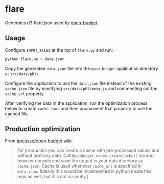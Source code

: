 # flare
Generates d3 flare.json used by [open-budget](https://github.com/cityofphiladelphia/open-budget)

## Usage
Configure `INPUT_FILES` at the top of `flare.py` and run:
```sh
python flare.py > data.json
```
Copy the generated `data.json` file into the `open-budget` application directory at `src/data/phl/`

Configure the application to use the `data.json` file instead of
the existing `cache.json` file by modifying `src/data/phl/meta.js`
and commenting out the `cache_url` property.

After verifying the data in the application, run the optimization
process below to create `cache.json` and then uncomment that
property to use the cached file.

## Production optimization
From [tpreusse/open-budget wiki](https://github.com/tpreusse/open-budget/wiki/Data-Format#cache-cachejson):
> For production you can create a cache with pre-processed values and without arbitrary data.
> Call `OpenBudget.nodes.createCache()` via your browser console and save the output to your
> data directory as `cache.json`. Cache is used whenever `cache_url` is specified in `meta.json`.
(Ideally this would be implemented in python inside this repo as well, but it is not currently.)

